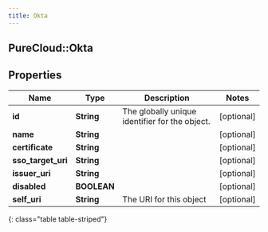 ```yaml
---
title: Okta
---
```

## PureCloud::Okta

## Properties

|Name | Type | Description | Notes|
|------------ | ------------- | ------------- | -------------|
| **id** | **String** | The globally unique identifier for the object. | [optional] |
| **name** | **String** |  | [optional] |
| **certificate** | **String** |  | [optional] |
| **sso_target_uri** | **String** |  | [optional] |
| **issuer_uri** | **String** |  | [optional] |
| **disabled** | **BOOLEAN** |  | [optional] |
| **self_uri** | **String** | The URI for this object | [optional] |
{: class="table table-striped"}


